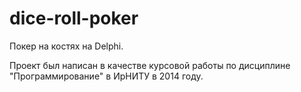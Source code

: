 # dice-roll-poker

Покер на костях на Delphi.

Проект был написан в качестве курсовой работы по дисциплине "Программирование" в ИрНИТУ в 2014 году.
